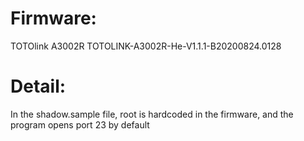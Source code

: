 # Firmware:
TOTOlink A3002R TOTOLINK-A3002R-He-V1.1.1-B20200824.0128

# Detail:

In the shadow.sample file, root is hardcoded in the firmware, and the program opens port 23 by default

